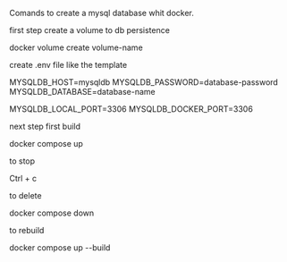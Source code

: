 Comands to create a mysql database whit docker.

first step create a volume to db persistence

docker volume create volume-name 

create .env file like the template 

MYSQLDB_HOST=mysqldb
MYSQLDB_PASSWORD=database-password
MYSQLDB_DATABASE=database-name

MYSQLDB_LOCAL_PORT=3306
MYSQLDB_DOCKER_PORT=3306

next step first build

docker compose up 

to stop 

Ctrl + c

to delete 

docker compose down 

to rebuild 

docker compose up --build